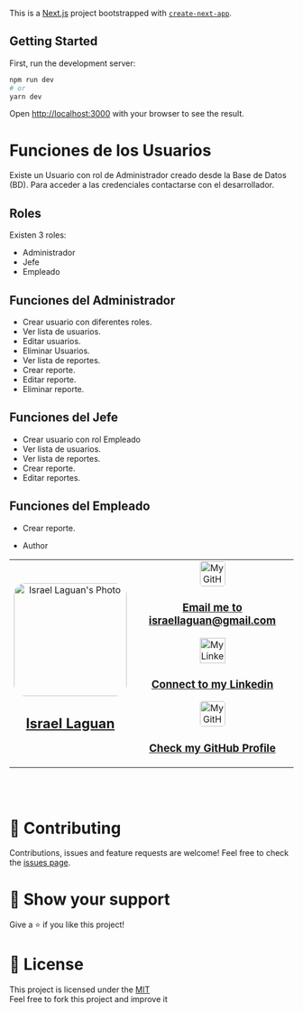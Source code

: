 This is a [Next.js](https://nextjs.org/) project bootstrapped with [`create-next-app`](https://github.com/zeit/next.js/tree/canary/packages/create-next-app).

## Getting Started

First, run the development server:

```bash
npm run dev
# or
yarn dev
```

Open [http://localhost:3000](http://localhost:3000) with your browser to see the result.

# Funciones de los Usuarios

Existe un Usuario con rol de Administrador creado desde la Base de Datos (BD). Para acceder a las credenciales contactarse con el desarrollador.

## Roles

Existen 3 roles:

- Administrador
- Jefe
- Empleado

## Funciones del Administrador

- Crear usuario con diferentes roles.
- Ver lista de usuarios.
- Editar usuarios.
- Eliminar Usuarios.
- Ver lista de reportes.
- Crear reporte.
- Editar reporte.
- Eliminar reporte.

## Funciones del Jefe

- Crear usuario con rol Empleado
- Ver lista de usuarios.
- Ver lista de reportes.
- Crear reporte.
- Editar reportes.

## Funciones del Empleado

- Crear reporte.

- Author
<table style="width:100%">
  <tr>
    <td>
        <div align="center">
            <a href="./docs/img/photo.png" target="_blank" rel="author">
                <img src="https://avatars2.githubusercontent.com/u/36519478?s=460&v=4" style="border-radius: 10%; min-width: 100px;" alt="Israel Laguan's Photo" width="200px">
            </a>
            <h2>
                <a href="https://israel-laguan.github.io/" target="_blank" rel="author">
                    Israel Laguan
                </a>
            </h2>
        </div>
    </td>
    <td>
        <div align="center">
            <a href="mailto:israellaguan@gmail.com" target="_blank" rel="author">
                <img src="https://img.icons8.com/color/48/000000/message-squared.png" style="border-radius: 10%" alt="My GitHub" height="45px">
                <h3>
                    Email me to 
                    <a href="mailto:israellaguan@gmail.com">
                        israellaguan@gmail.com
                    </a>
                </h3>
            </a>
            <a href="https://www.linkedin.com/in/israellaguan/" target="_blank" rel="author">
                <img src="https://img.icons8.com/color/48/000000/linkedin.png" alt="My Linkedin" height="45px">
                <h3>
                    Connect to my Linkedin
                </h3>
            </a>
            <a href="https://github.com/Israel-Laguan" target="_blank" rel="author">
                <img src="https://img.icons8.com/color/48/000000/github--v1.png" 
			style="border-radius: 10%" alt="My GitHub" height="45px"
		>
                <h3>
                    Check my GitHub Profile
                </h3>
            </a>
        </div>
    </td>
  </tr>
</table>

<br>
<br>

# 🤝 Contributing

Contributions, issues and feature requests are welcome!
Feel free to check the [issues page](https://github.com/Israel-Laguan/reporting/issues).

# 🤗 Show your support

Give a ⭐️ if you like this project!

# 📝 License

This project is licensed under the [MIT](LICENSE)\
Feel free to fork this project and improve it
